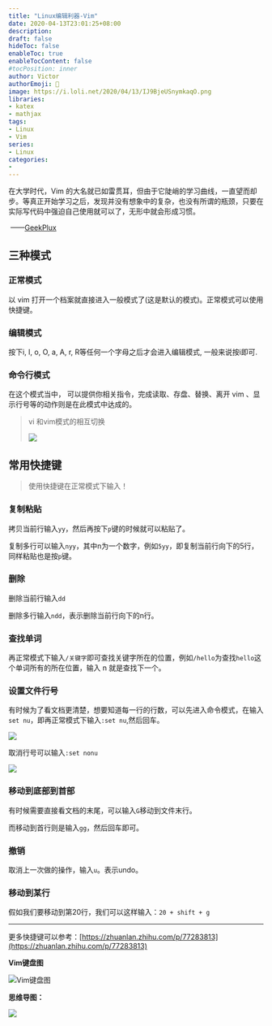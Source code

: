 ```yaml
---
title: "Linux编辑利器-Vim"
date: 2020-04-13T23:01:25+08:00
description:
draft: false
hideToc: false
enableToc: true
enableTocContent: false
#tocPosition: inner
author: Victor
authorEmoji: 👻
image: https://i.loli.net/2020/04/13/IJ9BjeUSnymkaqO.png
libraries:
- katex
- mathjax
tags:
- Linux
- Vim
series:
- Linux
categories:
-
---
```




在大学时代，Vim 的大名就已如雷贯耳，但由于它陡峭的学习曲线，一直望而却步。等真正开始学习之后，发现并没有想象中的复杂，也没有所谓的瓶颈，只要在实际写代码中强迫自己使用就可以了，无形中就会形成习惯。

​																														——[GeekPlux](https://geekplux.com/)

<!--more-->



## 三种模式

### 正常模式

以 vim 打开一个档案就直接进入一般模式了(这是默认的模式)。正常模式可以使用快捷键。

### 编辑模式

按下i, I, o, O, a, A, r, R等任何一个字母之后才会进入编辑模式, 一般来说按i即可.

### 命令行模式

在这个模式当中， 可以提供你相关指令，完成读取、存盘、替换、离开 vim 、显示行号等的动作则是在此模式中达成的。



> vi 和vim模式的相互切换 
>
> ![](https://gitee.com/wujiahong1998/MyBed/raw/master/img/image-20200413231804533.png)

## 常用快捷键

> 使用快捷键在正常模式下输入！

### 复制粘贴

拷贝当前行输入`yy`，然后再按下`p`键的时候就可以粘贴了。

复制多行可以输入`nyy`，其中n为一个数字，例如`5yy`，即复制当前行向下的5行，同样粘贴也是按`p`键。

### 删除

删除当前行输入`dd`

删除多行输入`ndd`，表示删除当前行向下的n行。

### 查找单词

再正常模式下输入`/关键字`即可查找关键字所在的位置，例如`/hello`为查找`hello`这个单词所有的所在位置，输入 n 就是查找下一个。

### 设置文件行号

有时候为了看文档更清楚，想要知道每一行的行数，可以先进入命令模式，在输入`set nu`，即再正常模式下输入`:set nu`,然后回车。

![](https://gitee.com/wujiahong1998/MyBed/raw/master/img/20200413232700.png)

取消行号可以输入`:set nonu`

![](https://gitee.com/wujiahong1998/MyBed/raw/master/img/20200413232801.png)

### 移动到底部到首部

有时候需要直接看文档的末尾，可以输入`G`移动到文件末行。

而移动到首行则是输入`gg`，然后回车即可。

### 撤销

取消上一次做的操作，输入`u`。表示undo。

### 移动到某行

假如我们要移动到第20行，我们可以这样输入：`20 + shift + g`

---

更多快捷键可以参考：[https://zhuanlan.zhihu.com/p/77283813](https://zhuanlan.zhihu.com/p/77283813)

**Vim键盘图**

![Vim键盘图](https://gitee.com/wujiahong1998/MyBed/raw/master/img/20200413233349.png)

**思维导图：**

![](https://i.loli.net/2020/04/13/Iq1N3uvcxZP6ObV.png)